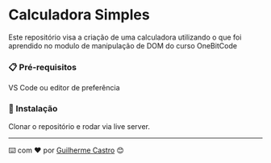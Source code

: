 # Calculadora Simples

Este repositório visa a criação de uma calculadora utilizando o que foi aprendido no modulo de manipulação de DOM do curso OneBitCode

### 📋 Pré-requisitos

VS Code ou editor de preferência

### 🔧 Instalação

Clonar o repositório e rodar via live server.

---
⌨️ com ❤️ por [Guilherme Castro](https://github.com/cguiama) 😊